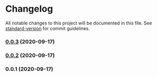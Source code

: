 # Changelog

All notable changes to this project will be documented in this file. See [standard-version](https://github.com/conventional-changelog/standard-version) for commit guidelines.

### [0.0.3](https://github.com/evgeniizab/cz-conventional-changelog-kt/compare/v0.0.2...v0.0.3) (2020-09-17)

### [0.0.2](https://github.com/evgeniizab/cz-conventional-changelog-kt/compare/v0.0.1...v0.0.2) (2020-09-17)

### 0.0.1 (2020-09-17)
